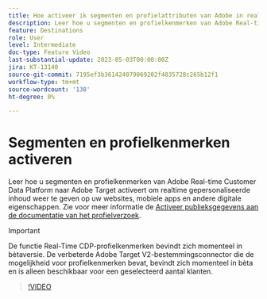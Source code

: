 ```yaml
---
title: Hoe activeer ik segmenten en profielattributen van Adobe in real time CDP aan Adobe Target?
description: Leer hoe u segmenten en profielkenmerken van Adobe Real-time Customer Data Platform naar Adobe Target activeert om realtime gepersonaliseerde inhoud weer te geven op uw websites, mobiele apps en andere digitale eigenschappen.
feature: Destinations
role: User
level: Intermediate
doc-type: Feature Video
last-substantial-update: 2023-05-03T00:00:00Z
jira: KT-13140
source-git-commit: 7195ef3b361424079069202f4835728c265b12f1
workflow-type: tm+mt
source-wordcount: '138'
ht-degree: 0%

---
```



# Segmenten en profielkenmerken activeren

Leer hoe u segmenten en profielkenmerken van Adobe Real-time Customer Data Platform naar Adobe Target activeert om realtime gepersonaliseerde inhoud weer te geven op uw websites, mobiele apps en andere digitale eigenschappen. Zie voor meer informatie de [Activeer publieksgegevens aan de documentatie van het profielverzoek](https://experienceleague.adobe.com/docs/experience-platform/destinations/ui/activate/activate-profile-request-destinations.html).

>[!IMPORTANT]
>
>De functie Real-Time CDP-profielkenmerken bevindt zich momenteel in bètaversie. De verbeterde Adobe Target V2-bestemmingsconnector die de mogelijkheid voor profielkenmerken bevat, bevindt zich momenteel in bèta en is alleen beschikbaar voor een geselecteerd aantal klanten.

>[!VIDEO](https://video.tv.adobe.com/v/3419036/?learn=on)
